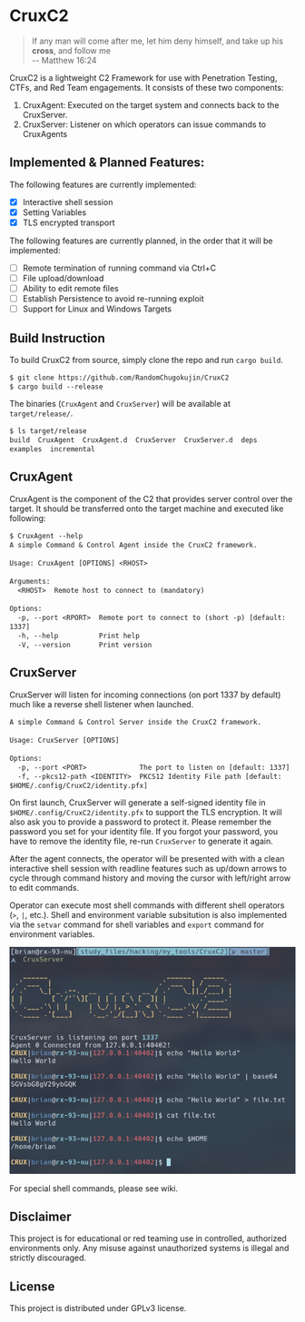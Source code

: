 # CruxC2
> If any man will come after me, let him deny himself, and take up his **cross**, and follow me\
> -- Matthew 16:24

CruxC2 is a lightweight C2 Framework for use with Penetration Testing, CTFs, and Red Team engagements. It consists of these two components:
1. CruxAgent: Executed on the target system and connects back to the CruxServer.
2. CruxServer: Listener on which operators can issue commands to CruxAgents

## Implemented & Planned Features:
The following features are currently implemented:
- [x] Interactive shell session
- [x] Setting Variables
- [x] TLS encrypted transport

The following features are currently planned, in the order that it will be implemented:
- [ ] Remote termination of running command via Ctrl+C
- [ ] File upload/download
- [ ] Ability to edit remote files
- [ ] Establish Persistence to avoid re-running exploit
- [ ] Support for Linux and Windows Targets

## Build Instruction
To build CruxC2 from source, simply clone the repo and run `cargo build`.
```
$ git clone https://github.com/RandomChugokujin/CruxC2
$ cargo build --release
```

The binaries (`CruxAgent` and `CruxServer`) will be available at `target/release/`.
```
$ ls target/release
build  CruxAgent  CruxAgent.d  CruxServer  CruxServer.d  deps  examples  incremental
```

## CruxAgent
CruxAgent is the component of the C2 that provides server control over the target. It should be transferred onto the target machine and executed like following:
```
$ CruxAgent --help
A simple Command & Control Agent inside the CruxC2 framework.

Usage: CruxAgent [OPTIONS] <RHOST>

Arguments:
  <RHOST>  Remote host to connect to (mandatory)

Options:
  -p, --port <RPORT>  Remote port to connect to (short -p) [default: 1337]
  -h, --help          Print help
  -V, --version       Print version
```

## CruxServer
CruxServer will listen for incoming connections (on port 1337 by default) much like a reverse shell listener when launched.
```
A simple Command & Control Server inside the CruxC2 framework.

Usage: CruxServer [OPTIONS]

Options:
  -p, --port <PORT>             The port to listen on [default: 1337]
  -f, --pkcs12-path <IDENTITY>  PKCS12 Identity File path [default: $HOME/.config/CruxC2/identity.pfx]
```

On first launch, CruxServer will generate a self-signed identity file in `$HOME/.config/CruxC2/identity.pfx` to support the TLS encryption. It will also ask you to provide a password to protect it.
Please remember the password you set for your identity file. If you forgot your password, you have to remove the identity file, re-run `CruxServer` to generate it again.

After the agent connects, the operator will be presented with with a clean interactive shell session with readline features such as up/down arrows to cycle through command history and moving the cursor with left/right arrow to edit commands.

Operator can execute most shell commands with different shell operators (`>`, `|`, etc.). Shell and environment variable subsitution is also implemented via the `setvar` command for shell variables and `export` command for environment variables.

![shell_demo](./img/shell_demo.png)

For special shell commands, please see wiki.

## Disclaimer
This project is for educational or red teaming use in controlled, authorized environments only. Any misuse against unauthorized systems is illegal and strictly discouraged.

## License
This project is distributed under GPLv3 license.

